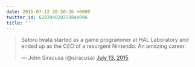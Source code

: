 ```yaml
---
date: 2015-07-12 20:50:26 +0000
twitter_id: 620394820259844096
title: ''
---
```


<blockquote class="twitter-tweet"><p lang="en" dir="ltr">Satoru Iwata started as a game programmer at HAL Laboratory and ended up as the CEO of a resurgent Nintendo. An amazing career.</p>&mdash; John Siracusa (@siracusa) <a href="https://twitter.com/siracusa/status/620389824365731840?ref_src=twsrc%5Etfw">July 13, 2015</a></blockquote>
<script async src="https://platform.twitter.com/widgets.js" charset="utf-8"></script>
